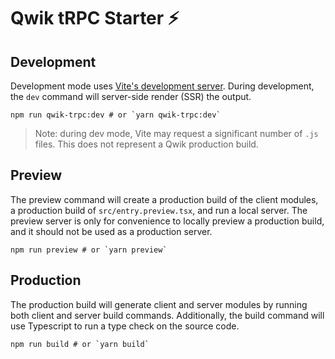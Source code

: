 # Qwik tRPC Starter ⚡️

## Development

Development mode uses [Vite's development server](https://vitejs.dev/). During development, the `dev` command will server-side render (SSR) the output.

```shell
npm run qwik-trpc:dev # or `yarn qwik-trpc:dev`
```

> Note: during dev mode, Vite may request a significant number of `.js` files. This does not represent a Qwik production build.

## Preview

The preview command will create a production build of the client modules, a production build of `src/entry.preview.tsx`, and run a local server. The preview server is only for convenience to locally preview a production build, and it should not be used as a production server.

```shell
npm run preview # or `yarn preview`
```

## Production

The production build will generate client and server modules by running both client and server build commands. Additionally, the build command will use Typescript to run a type check on the source code.

```shell
npm run build # or `yarn build`
```
